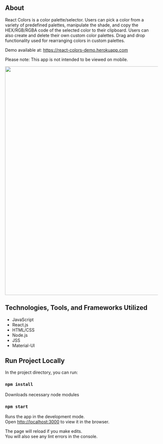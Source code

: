 ## About

React Colors is a color palette/selector. Users can pick a color from a variety of predefined palettes, manipulate the shade, and copy the HEX/RGB/RGBA code of the selected color to their clipboard. Users can also create and delete their own custom color palettes. Drag and drop functionality used for rearranging colors in custom palettes. 

Demo available at: https://react-colors-demo.herokuapp.com

Please note: This app is not intended to be viewed on mobile.

<img src="https://github.com/mpdevelops/misc/blob/master/Screen%20Shot%202020-09-07%20at%2012.35.19%20AM.png?raw=true" width="750"/>

## Technologies, Tools, and Frameworks Utilized

- JavaScript
- React.js
- HTML/CSS
- Node.js
- JSS
- Material-UI

## Run Project Locally

In the project directory, you can run:

### `npm install`

Downloads necessary node modules

### `npm start`

Runs the app in the development mode.<br />
Open [http://localhost:3000](http://localhost:3000) to view it in the browser.

The page will reload if you make edits.<br />
You will also see any lint errors in the console.

